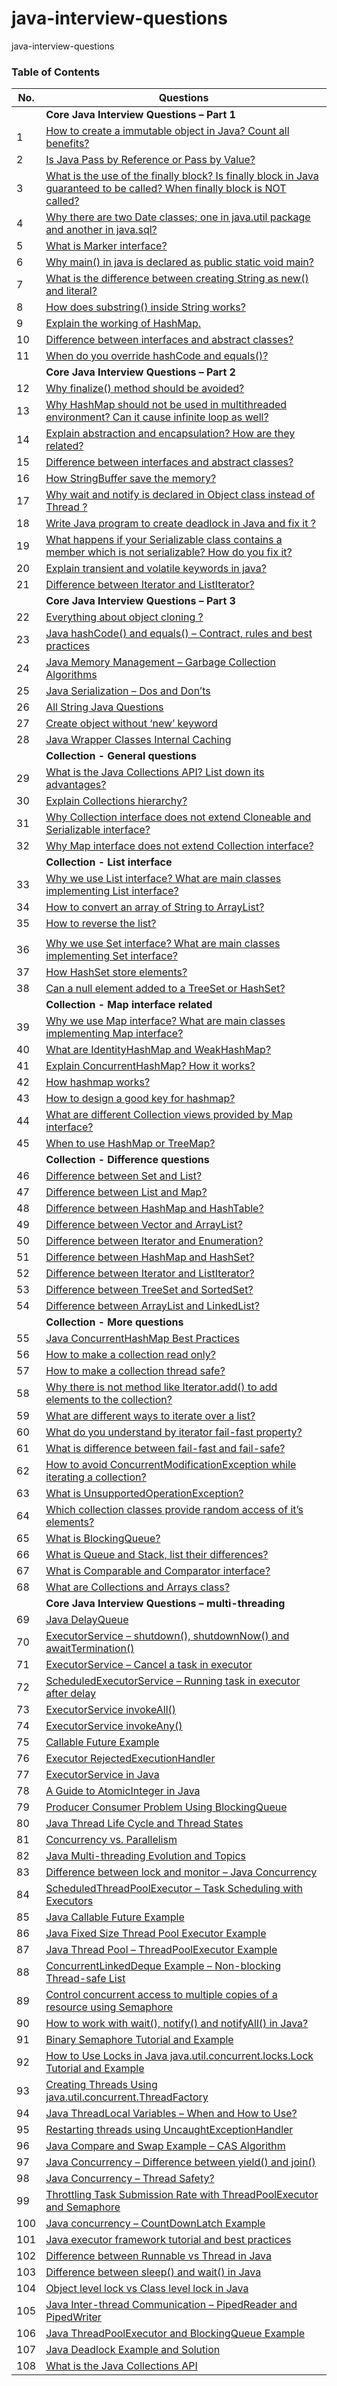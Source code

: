 # java-interview-questions
java-interview-questions

### Table of Contents

| No. | Questions |
| --- | --------- |
|    | **Core Java Interview Questions – Part 1** |
|1  |  [How to create a immutable object in Java? Count all benefits?](https://howtodoinjava.com/interview-questions/core-java-interview-questions-series-part-1/#ques1)
|2  |  [Is Java Pass by Reference or Pass by Value?](https://howtodoinjava.com/interview-questions/core-java-interview-questions-series-part-1/#ques2)
|3  |  [What is the use of the finally block? Is finally block in Java guaranteed to be called? When finally block is NOT called?](https://howtodoinjava.com/interview-questions/core-java-interview-questions-series-part-1/#ques3)
|4  |  [Why there are two Date classes; one in java.util package and another in java.sql?](https://howtodoinjava.com/interview-questions/core-java-interview-questions-series-part-1/#ques4)
|5  |  [What is Marker interface?](https://howtodoinjava.com/interview-questions/core-java-interview-questions-series-part-1/#ques5)
|6  |  [Why main() in java is declared as public static void main?](https://howtodoinjava.com/interview-questions/core-java-interview-questions-series-part-1/#ques6)
|7  |  [What is the difference between creating String as new() and literal?](https://howtodoinjava.com/interview-questions/core-java-interview-questions-series-part-1/#ques7)
|8  |  [How does substring() inside String works?](https://howtodoinjava.com/interview-questions/core-java-interview-questions-series-part-1/#ques8)
|9  |  [Explain the working of HashMap.](https://howtodoinjava.com/interview-questions/core-java-interview-questions-series-part-1/#ques9)
|10  |  [Difference between interfaces and abstract classes?](https://howtodoinjava.com/interview-questions/core-java-interview-questions-series-part-1/#ques10)
|11  |  [When do you override hashCode and equals()?](https://howtodoinjava.com/interview-questions/core-java-interview-questions-series-part-1/#ques11)
|    | **Core Java Interview Questions – Part 2** |
|12  |  [Why finalize() method should be avoided?](https://howtodoinjava.com/interview-questions/core-java-interview-questions-series-part-2/#why-avoid-finalize)
|13  |  [Why HashMap should not be used in multithreaded environment? Can it cause infinite loop as well?](https://howtodoinjava.com/interview-questions/core-java-interview-questions-series-part-2/#hashmap-in-multithreading)
|14  |  [Explain abstraction and encapsulation? How are they related?](https://howtodoinjava.com/interview-questions/core-java-interview-questions-series-part-2/#abstraction-encalsulation)
|15  |  [Difference between interfaces and abstract classes?](https://howtodoinjava.com/interview-questions/core-java-interview-questions-series-part-2/#interface-vs-abstractclass)
|16  |  [How StringBuffer save the memory?](https://howtodoinjava.com/interview-questions/core-java-interview-questions-series-part-2/#stringbuffer-save-memory)
|17  |  [Why wait and notify is declared in Object class instead of Thread ?](https://howtodoinjava.com/interview-questions/core-java-interview-questions-series-part-2/#wait-notify)
|18  |  [Write Java program to create deadlock in Java and fix it ?](https://howtodoinjava.com/interview-questions/core-java-interview-questions-series-part-2/#deadlock-in-java)
|19  |  [What happens if your Serializable class contains a member which is not  serializable? How do you fix it?](https://howtodoinjava.com/interview-questions/core-java-interview-questions-series-part-2/#serializable)
|20  |  [Explain transient and volatile keywords in java?](https://howtodoinjava.com/interview-questions/core-java-interview-questions-series-part-2/#transient-volatile)
|21  |  [Difference between Iterator and ListIterator?](https://howtodoinjava.com/interview-questions/core-java-interview-questions-series-part-2/#iterator-vs-listiterator)
|    | **Core Java Interview Questions – Part 3** |
|22  |  [Everything about object cloning	?](https://howtodoinjava.com/java/cloning/a-guide-to-object-cloning-in-java/)
|23  |  [Java hashCode() and equals() – Contract, rules and best practices](https://howtodoinjava.com/java/basics/java-hashcode-equals-methods/)
|24  |  [Java Memory Management – Garbage Collection Algorithms](https://howtodoinjava.com/java/garbage-collection/revisiting-memory-management-and-garbage-collection-mechanisms-in-java/)
|25  |  [Java Serialization – Dos and Don’ts](https://howtodoinjava.com/java/serialization/java-serialization/)
|26  |  [All String Java Questions](https://howtodoinjava.com/interview-questions/interview-stuff-about-string-class-in-java/)
|27  |  [Create object without ‘new’ keyword](https://howtodoinjava.com/java/puzzles/how-to-create-an-instance-of-any-class-without-using-new-keyword/)
|28  |  [Java Wrapper Classes Internal Caching](https://howtodoinjava.com/java-examples/internal-cache-wrapper-classes/)
|   | **Collection - General questions** |
|29  |  [What is the Java Collections API? List down its advantages?](https://howtodoinjava.com/interview-questions/useful-java-collection-interview-questions/#what_is_collection_in_java)
|30  |  [Explain Collections hierarchy?](https://howtodoinjava.com/interview-questions/useful-java-collection-interview-questions/#collections_hierarchy)
|31  |  [Why Collection interface does not extend Cloneable and Serializable interface?](https://howtodoinjava.com/interview-questions/useful-java-collection-interview-questions/#why_collection_not_extend_cloneable_serializable)
|32  |  [Why Map interface does not extend Collection interface?](https://howtodoinjava.com/interview-questions/useful-java-collection-interview-questions/#why_map_not_extend_collection)
|   | **Collection - List interface** |
|33  |  [Why we use List interface? What are main classes implementing List interface?](https://howtodoinjava.com/interview-questions/useful-java-collection-interview-questions/#what_is_list_in_java)
|34  |  [How to convert an array of String to ArrayList?](https://howtodoinjava.com/interview-questions/useful-java-collection-interview-questions/#convert_array_of_String_to_ArrayList)
|35  |  [How to reverse the list?](https://howtodoinjava.com/interview-questions/useful-java-collection-interview-questions/#reverse_list)
|   | | **Collection - Set interface** |
|36  |  [Why we use Set interface? What are main classes implementing Set interface?](https://howtodoinjava.com/interview-questions/useful-java-collection-interview-questions/#what_is_set_in_java)
|37  |  [How HashSet store elements?](https://howtodoinjava.com/interview-questions/useful-java-collection-interview-questions/#how_set_store_elements)
|38  |  [Can a null element added to a TreeSet or HashSet?](https://howtodoinjava.com/interview-questions/useful-java-collection-interview-questions/#null_in_set)
|    | **Collection - Map interface related** |
|39  |  [Why we use Map interface? What are main classes implementing Map interface?](https://howtodoinjava.com/interview-questions/useful-java-collection-interview-questions/#what_is_map_in_java)
|40  |  [What are IdentityHashMap and WeakHashMap?](https://howtodoinjava.com/interview-questions/useful-java-collection-interview-questions/#identityHashMap_weakHashMap_differences)
|41  |  [Explain ConcurrentHashMap? How it works?](https://howtodoinjava.com/interview-questions/useful-java-collection-interview-questions/#how_concurrentHashMap_works)
|42  |  [How hashmap works?](https://javarevisited.blogspot.com/2011/02/how-hashmap-works-in-java.html)
|43  |  [How to design a good key for hashmap?](https://howtodoinjava.com/interview-questions/useful-java-collection-interview-questions/#good_key_for_hashmap)
|44  |  [What are different Collection views provided by Map interface?](https://howtodoinjava.com/interview-questions/useful-java-collection-interview-questions/#different_collection_views)
|45  |  [When to use HashMap or TreeMap?](https://howtodoinjava.com/interview-questions/useful-java-collection-interview-questions/#hashmap_or_treemap)
|    | **Collection - Difference questions** |
|46  |  [Difference between Set and List?](https://howtodoinjava.com/interview-questions/useful-java-collection-interview-questions/#difference_set_and_list)
|47  |  [Difference between List and Map?](https://howtodoinjava.com/interview-questions/useful-java-collection-interview-questions/#difference_map_and_list)
|48  |  [Difference between HashMap and HashTable?](https://howtodoinjava.com/interview-questions/useful-java-collection-interview-questions/#difference_hashmap_and_hashtable)
|49  |  [Difference between Vector and ArrayList?](https://howtodoinjava.com/interview-questions/useful-java-collection-interview-questions/#difference_vector_and_arraylist)
|50  |  [Difference between Iterator and Enumeration?](https://howtodoinjava.com/interview-questions/useful-java-collection-interview-questions/#difference_iterator_and_enumerator)
|51  |  [Difference between HashMap and HashSet?](https://howtodoinjava.com/interview-questions/useful-java-collection-interview-questions/#difference_hashmap_and_hashset)
|52  |  [Difference between Iterator and ListIterator?](https://howtodoinjava.com/interview-questions/useful-java-collection-interview-questions/#difference_iterator_and_listiterator)
|53  |  [Difference between TreeSet and SortedSet?](https://howtodoinjava.com/interview-questions/useful-java-collection-interview-questions/#difference_treeset_and_sortedset)
|54  |  [Difference between ArrayList and LinkedList?](https://howtodoinjava.com/interview-questions/useful-java-collection-interview-questions/#difference_arraylist_and_linkedlist)
|    | **Collection - More questions** |
|55  |  [Java ConcurrentHashMap Best Practices](https://howtodoinjava.com/java/multi-threading/best-practices-for-using-concurrenthashmap/)
|56  |  [How to make a collection read only?](https://howtodoinjava.com/interview-questions/useful-java-collection-interview-questions/#read_only_collection)
|57  |  [How to make a collection thread safe?](https://howtodoinjava.com/interview-questions/useful-java-collection-interview-questions/#thread_safe_collection)
|58  |  [Why there is not method like Iterator.add() to add elements to the collection?](https://howtodoinjava.com/interview-questions/useful-java-collection-interview-questions/#why_no_iterator_add)
|59  |  [What are different ways to iterate over a list?](https://howtodoinjava.com/interview-questions/useful-java-collection-interview-questions/#different_ways_to_iterate_list)
|60  |  [What do you understand by iterator fail-fast property?](https://howtodoinjava.com/interview-questions/useful-java-collection-interview-questions/#fail_fast_iterator)
|61  |  [What is difference between fail-fast and fail-safe?](https://howtodoinjava.com/interview-questions/useful-java-collection-interview-questions/#fail_safe_vs_fail_fast)
|62  |  [How to avoid ConcurrentModificationException while iterating a collection?](https://howtodoinjava.com/interview-questions/useful-java-collection-interview-questions/#avoid_ConcurrentModificationException)
|63  |  [What is UnsupportedOperationException?](https://howtodoinjava.com/interview-questions/useful-java-collection-interview-questions/#UnsupportedOperationException)
|64  |  [Which collection classes provide random access of it’s elements?](https://howtodoinjava.com/interview-questions/useful-java-collection-interview-questions/#random_access_collections)
|65  |  [What is BlockingQueue?](https://howtodoinjava.com/interview-questions/useful-java-collection-interview-questions/#BlockingQueue)
|66  |  [What is Queue and Stack, list their differences?](https://howtodoinjava.com/interview-questions/useful-java-collection-interview-questions/#queue_and_stack_difference)
|67  |  [What is Comparable and Comparator interface?](https://howtodoinjava.com/interview-questions/useful-java-collection-interview-questions/#Comparable_and_Comparator)
|68  |  [What are Collections and Arrays class?](https://howtodoinjava.com/interview-questions/useful-java-collection-interview-questions/#Collections_and_arrays)
|    | **Core Java Interview Questions – multi-threading** |
|69  |  [Java DelayQueue](https://howtodoinjava.com/java/multi-threading/java-delayqueue/)
|70  |  [ExecutorService – shutdown(), shutdownNow() and awaitTermination​()](https://howtodoinjava.com/java/multi-threading/executorservice-shutdown/)
|71  |  [ExecutorService – Cancel a task in executor](https://howtodoinjava.com/java/multi-threading/executor-service-cancel-task/)
|72  |  [ScheduledExecutorService – Running task in executor after delay](https://howtodoinjava.com/java/multi-threading/scheduledexecutorservice/)
|73  |  [ExecutorService invokeAll()](https://howtodoinjava.com/java/multi-threading/executorservice-invokeall/)
|74  |  [ExecutorService invokeAny()](https://howtodoinjava.com/java/multi-threading/executorservice-invokeany/)
|75  |  [Callable Future Example](https://howtodoinjava.com/java/multi-threading/callable-future-example/)
|76  |  [Executor RejectedExecutionHandler](https://howtodoinjava.com/java/multi-threading/executor-rejectedexecutionhandler/)
|77  |  [ExecutorService in Java](https://howtodoinjava.com/java/multi-threading/executor-service-example/)
|78  |  [A Guide to AtomicInteger in Java](https://howtodoinjava.com/java/multi-threading/atomicinteger-example/)
|79  |  [Producer Consumer Problem Using BlockingQueue](https://howtodoinjava.com/java/multi-threading/producer-consumer-problem-using-blockingqueue/)
|80  |  [Java Thread Life Cycle and Thread States](https://howtodoinjava.com/java/multi-threading/java-thread-life-cycle-and-thread-states/)
|81  |  [Concurrency vs. Parallelism](https://howtodoinjava.com/java/multi-threading/concurrency-vs-parallelism/)
|82  |  [Java Multi-threading Evolution and Topics](https://howtodoinjava.com/java/multi-threading/java-multi-threading-evolution-and-topics/)
|83  |  [Difference between lock and monitor – Java Concurrency](https://howtodoinjava.com/java/multi-threading/multithreading-difference-between-lock-and-monitor/)
|84  |  [ScheduledThreadPoolExecutor – Task Scheduling with Executors](https://howtodoinjava.com/java/multi-threading/task-scheduling-with-executors-scheduledthreadpoolexecutor-example/)
|85  |  [Java Callable Future Example](https://howtodoinjava.com/java/multi-threading/java-callable-future-example/)
|86  |  [Java Fixed Size Thread Pool Executor Example](https://howtodoinjava.com/java/multi-threading/java-fixed-size-thread-pool-executor-example/)
|87  |  [Java Thread Pool – ThreadPoolExecutor Example](https://howtodoinjava.com/java/multi-threading/java-thread-pool-executor-example/)
|88  |  [ConcurrentLinkedDeque Example – Non-blocking Thread-safe List](https://howtodoinjava.com/java/multi-threading/non-blocking-thread-safe-list-concurrentlinkeddeque-example/)
|89  |  [Control concurrent access to multiple copies of a resource using Semaphore](https://howtodoinjava.com/java/multi-threading/control-concurrent-access-to-multiple-copies-of-a-resource-using-semaphore/)
|90  |  [How to work with wait(), notify() and notifyAll() in Java?](https://howtodoinjava.com/java/multi-threading/wait-notify-and-notifyall-methods/)
|91  |  [Binary Semaphore Tutorial and Example](https://howtodoinjava.com/java/multi-threading/binary-semaphore-tutorial-and-example/)
|92  |  [How to Use Locks in Java java.util.concurrent.locks.Lock Tutorial and Example](https://howtodoinjava.com/java/multi-threading/how-to-use-locks-in-java-java-util-concurrent-locks-lock-tutorial-and-example/)
|93  |  [Creating Threads Using java.util.concurrent.ThreadFactory](https://howtodoinjava.com/java/multi-threading/creating-threads-using-java-util-concurrent-threadfactory/)
|94  |  [Java ThreadLocal Variables – When and How to Use?](https://howtodoinjava.com/java/multi-threading/when-and-how-to-use-thread-local-variables/)
|95  |  [Restarting threads using UncaughtExceptionHandler](https://howtodoinjava.com/java/multi-threading/restart-thread-uncaughtexceptionhandler/)
|96  |  [Java Compare and Swap Example – CAS Algorithm](https://howtodoinjava.com/java/multi-threading/compare-and-swap-cas-algorithm/)
|97  |  [Java Concurrency – Difference between yield() and join()](https://howtodoinjava.com/java/multi-threading/difference-between-yield-and-join-in-threads-in-java/)
|98  |  [Java Concurrency – Thread Safety?](https://howtodoinjava.com/java/multi-threading/what-is-thread-safety/)
|99  |  [Throttling Task Submission Rate with ThreadPoolExecutor and Semaphore](https://howtodoinjava.com/java/multi-threading/throttling-task-submission-rate-using-threadpoolexecutor-and-semaphore/)
|100  |  [Java concurrency – CountDownLatch Example](https://howtodoinjava.com/java/multi-threading/when-to-use-countdownlatch-java-concurrency-example-tutorial/)
|101  |  [Java executor framework tutorial and best practices](https://howtodoinjava.com/java/multi-threading/executor-framework-tutorial/)
|102  |  [Difference between Runnable vs Thread in Java](https://howtodoinjava.com/java/multi-threading/java-runnable-vs-thread/)
|103  |  [Difference between sleep() and wait() in Java](https://howtodoinjava.com/java/multi-threading/sleep-vs-wait/)
|104  |  [Object level lock vs Class level lock in Java](https://howtodoinjava.com/java/multi-threading/object-vs-class-level-locking/)
|105  |  [Java Inter-thread Communication – PipedReader and PipedWriter](https://howtodoinjava.com/java/multi-threading/inter-thread-communication-using-piped-streams-in-java/)
|106  |  [Java ThreadPoolExecutor and BlockingQueue Example](https://howtodoinjava.com/java/multi-threading/how-to-use-blockingqueue-and-threadpoolexecutor-in-java/)
|107  |  [Java Deadlock Example and Solution](https://howtodoinjava.com/java/multi-threading/writing-a-deadlock-and-resolving-in-java/)
|108  |  [What is the Java Collections API]()
